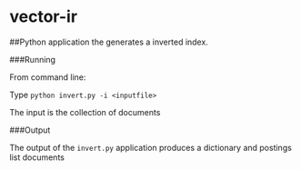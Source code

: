 vector-ir
========

##Python application the generates a inverted index.

###Running

From command line:

Type `python invert.py -i <inputfile>`

The input is the collection of documents

###Output

The output of the `invert.py` application produces a dictionary and postings list documents

